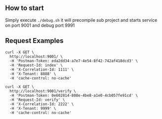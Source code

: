 ## How to start

Simply execute `./debug.sh` it will precompile sub project and starts service on port 9001 and debug port 9991

## Request Examples

```
curl -X GET \
  http://localhost:9001/ \
  -H 'Postman-Token: eda2dd34-a7e7-4e54-8f42-742af418dcd3' \
  -H 'Request-Id: index' \
  -H 'X-Correlation-Id: 1111' \
  -H 'X-Tenant: 8888' \
  -H 'cache-control: no-cache'
```

```
curl -X GET \
  http://localhost:9001/verify \
  -H 'Postman-Token: 0e602814-808e-4be8-a1e0-4cb057fe91cd' \
  -H 'Request-Id: verify' \
  -H 'X-Correlation-Id: 2222' \
  -H 'X-Tenant: 9999' \
  -H 'cache-control: no-cache'
```

